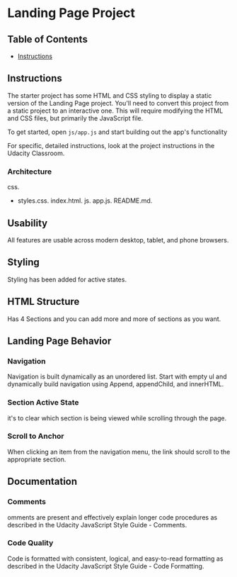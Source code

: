 # Landing Page Project

## Table of Contents

- [Instructions](#instructions)

## Instructions

The starter project has some HTML and CSS styling to display a static version of the Landing Page project. You'll need to convert this project from a static project to an interactive one. This will require modifying the HTML and CSS files, but primarily the JavaScript file.

To get started, open `js/app.js` and start building out the app's functionality

For specific, detailed instructions, look at the project instructions in the Udacity Classroom.

### Architecture

css.

- styles.css.
  index.html.
  js.
  app.js.
  README.md.

## Usability

All features are usable across modern desktop, tablet, and phone browsers.

## Styling

Styling has been added for active states.

## HTML Structure

Has 4 Sections and you can add more and more of sections as you want.

## Landing Page Behavior

### Navigation

Navigation is built dynamically as an unordered list. Start with empty ul and dynamically build navigation using Append, appendChild, and innerHTML.

### Section Active State

it's to clear which section is being viewed while scrolling through the page.

### Scroll to Anchor

When clicking an item from the navigation menu, the link should scroll to the appropriate section.

## Documentation

### Comments

omments are present and effectively explain longer code procedures as described in the Udacity JavaScript Style Guide - Comments.

### Code Quality

Code is formatted with consistent, logical, and easy-to-read formatting as described in the Udacity JavaScript Style Guide - Code Formatting.
